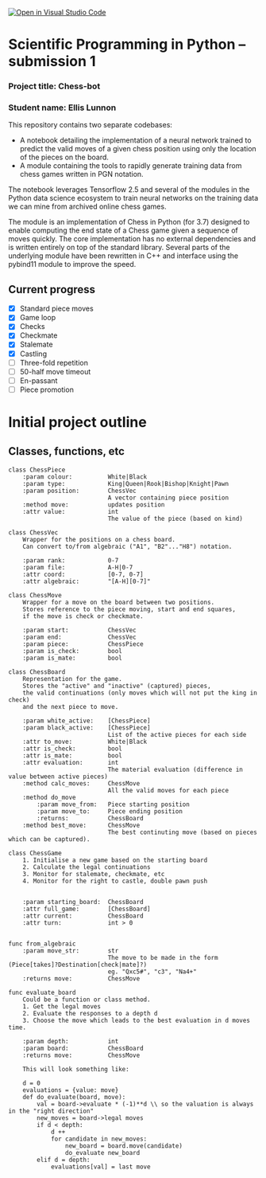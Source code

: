 [![Open in Visual Studio Code](https://classroom.github.com/assets/open-in-vscode-f059dc9a6f8d3a56e377f745f24479a46679e63a5d9fe6f495e02850cd0d8118.svg)](https://classroom.github.com/online_ide?assignment_repo_id=6124259&assignment_repo_type=AssignmentRepo)
# Scientific Programming in Python – submission 1

### Project title: Chess-bot

### Student name: Ellis Lunnon

This repository contains two separate codebases:
- A notebook detailing the implementation of a neural network trained to predict the valid moves of a given chess position using only the location of the pieces on the board.
- A module containing the tools to rapidly generate training data from chess games written in PGN notation.

The notebook leverages Tensorflow 2.5 and several of the modules in the Python data science ecosystem to train neural networks on the training data we can mine from archived online chess games.

The module is an implementation of Chess in Python (for 3.7) designed to enable computing the end state of a Chess game given a sequence of moves quickly. The core implementation has no external dependencies and is written entirely on top of the standard library. Several parts of the underlying module have been rewritten in C++ and interface using the pybind11 module to improve the speed. 

## Current progress
- [x] Standard piece moves
- [x] Game loop
- [x] Checks
- [x] Checkmate
- [x] Stalemate
- [x] Castling
- [ ] Three-fold repetition
- [ ] 50-half move timeout
- [ ] En-passant
- [ ] Piece promotion

# Initial project outline

## Classes, functions, etc
```
class ChessPiece
	:param colour: 			White|Black
	:param type: 			King|Queen|Rook|Bishop|Knight|Pawn
	:param position: 		ChessVec
							A vector containing piece position
	:method move: 			updates position
	:attr value: 			int
							The value of the piece (based on kind)

class ChessVec
	Wrapper for the positions on a chess board.
	Can convert to/from algebraic ("A1", "B2"..."H8") notation.

	:param rank: 			0-7
	:param file: 			A-H|0-7
	:attr coord: 			[0-7, 0-7]
	:attr algebraic: 		"[A-H][0-7]"

class ChessMove
	Wrapper for a move on the board between two positions.
	Stores reference to the piece moving, start and end squares,
	if the move is check or checkmate.

	:param start: 			ChessVec
	:param end: 			ChessVec
	:param piece: 			ChessPiece
	:param is_check: 		bool
	:param is_mate: 		bool

class ChessBoard
	Representation for the game.
	Stores the "active" and "inactive" (captured) pieces,
	the valid continuations (only moves which will not put the king in check)
	and the next piece to move.

	:param white_active:	[ChessPiece]
	:param black_active:	[ChessPiece]
							List of the active pieces for each side
	:attr to_move: 			White|Black
	:attr is_check: 		bool
	:attr is_mate: 			bool
	:attr evaluation: 		int
							The material evaluation (difference in value between active pieces)
	:method calc_moves: 	ChessMove
							All the valid moves for each piece
	:method do_move
		:param move_from: 	Piece starting position
		:param move_to: 	Piece ending position
		:returns: 			ChessBoard
	:method best_move: 		ChessMove
							The best continuting move (based on pieces which can be captured).

class ChessGame
	1. Initialise a new game based on the starting board
	2. Calculate the legal continuations
	3. Monitor for stalemate, checkmate, etc
	4. Monitor for the right to castle, double pawn push
		

	:param starting_board: 	ChessBoard
	:attr full_game: 		[ChessBoard]
	:attr current: 			ChessBoard
	:attr turn: 			int > 0


func from_algebraic
	:param move_str: 		str
							The move to be made in the form (Piece[takes]?Destination[check|mate]?)
							eg. "Qxc5#", "c3", "Na4+"
	:returns move: 			ChessMove

func evaluate_board
	Could be a function or class method.
	1. Get the legal moves
	2. Evaluate the responses to a depth d
	3. Choose the move which leads to the best evaluation in d moves time.

	:param depth: 			int
	:param board: 			ChessBoard
	:returns move: 			ChessMove

	This will look something like:

	d = 0
	evaluations = {value: move}
	def do_evaluate(board, move):
		val = board->evaluate * (-1)**d \\ so the valuation is always in the "right direction"
		new_moves = board->legal moves
		if d < depth:
			d ++
			for candidate in new_moves:
				new_board = board.move(candidate)
				do_evaluate new_board
		elif d = depth:
			evaluations[val] = last move
```

